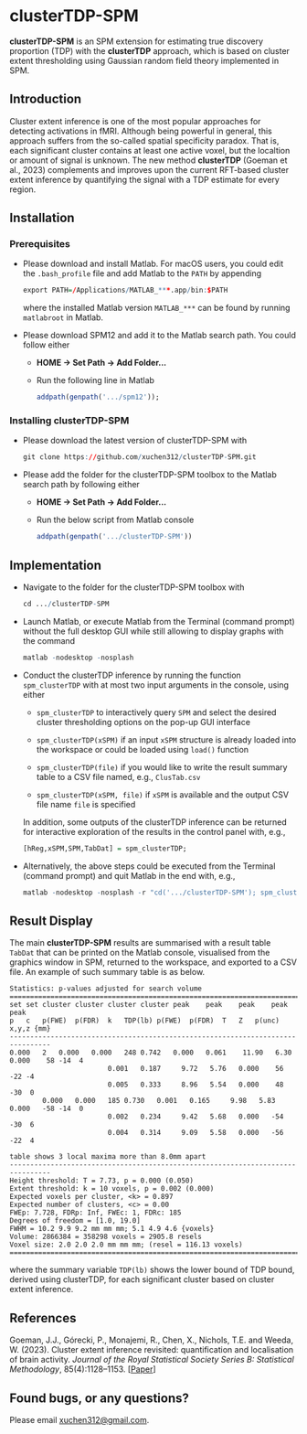 # clusterTDP-SPM

**clusterTDP-SPM** is an SPM extension for estimating true discovery proportion (TDP) with the **clusterTDP** approach, which is based on cluster extent thresholding using Gaussian random field theory implemented in SPM.

## Introduction

Cluster extent inference is one of the most popular approaches for detecting activations in fMRI. Although being powerful in general, this approach suffers from the so-called spatial specificity paradox. That is, each significant cluster contains at least one active voxel, but the localtion or amount of signal is unknown. The new method **clusterTDP** (Goeman et al., 2023) complements and improves upon the current RFT-based cluster extent inference by quantifying the signal with a TDP estimate for every region.

## Installation

### Prerequisites

* Please download and install Matlab. For macOS users, you could edit the ```.bash_profile``` file and add Matlab to the ```PATH``` by appending
  ``` r
  export PATH=/Applications/MATLAB_***.app/bin:$PATH
  ```
  where the installed Matlab version ```MATLAB_***``` can be found by running ```matlabroot``` in Matlab.

* Please download SPM12 and add it to the Matlab search path. You could follow either
  
  + **HOME -> Set Path -> Add Folder...**
  
  + Run the following line in Matlab
    ``` r
    addpath(genpath('.../spm12'));
    ```
  
### Installing clusterTDP-SPM

* Please download the latest version of clusterTDP-SPM with
  ``` r
  git clone https://github.com/xuchen312/clusterTDP-SPM.git
  ```

* Please add the folder for the clusterTDP-SPM toolbox to the Matlab search path by following either
  
  + **HOME -> Set Path -> Add Folder...**
  
  + Run the below script from Matlab console
    ```r
    addpath(genpath('.../clusterTDP-SPM'))
    ```

## Implementation

* Navigate to the folder for the clusterTDP-SPM toolbox with
  ```r
  cd .../clusterTDP-SPM
  ```
  
* Launch Matlab, or execute Matlab from the Terminal (command prompt) without the full desktop GUI while still allowing to display graphs with the command
  ```r
  matlab -nodesktop -nosplash
  ```
  
* Conduct the clusterTDP inference by running the function ```spm_clusterTDP``` with at most two input arguments in the console, using either
  
  + ```spm_clusterTDP``` to interactively query ```SPM``` and select the desired cluster thresholding options on the pop-up GUI interface
    
  + ```spm_clusterTDP(xSPM)``` if an input ```xSPM``` structure is already loaded into the workspace or could be loaded using ```load()``` function
    
  + ```spm_clusterTDP(file)``` if you would like to write the result summary table to a CSV file named, e.g., ```ClusTab.csv```
    
  + ```spm_clusterTDP(xSPM, file)``` if ```xSPM``` is available and the output CSV file name ```file``` is specified
 
  In addition, some outputs of the clusterTDP inference can be returned for interactive exploration of the results in the control panel with, e.g.,
  ```r
  [hReg,xSPM,SPM,TabDat] = spm_clusterTDP;
  ```

* Alternatively, the above steps could be executed from the Terminal (command prompt) and quit Matlab in the end with, e.g.,
  ```r
  matlab -nodesktop -nosplash -r "cd('.../clusterTDP-SPM'); spm_clusterTDP; exit"
  ```

## Result Display

The main **clusterTDP-SPM** results are summarised with a result table ```TabDat``` that can be printed on the Matlab console, visualised from the graphics window in SPM, returned to the workspace, and exported to a CSV file. An example of such summary table is as below.
```
Statistics: p-values adjusted for search volume
================================================================================
set	set	cluster	cluster	cluster	cluster	peak	peak	peak	peak	peak	
p	c	p(FWE)	p(FDR)	k	TDP(lb)	p(FWE)	p(FDR)	T	Z	p(unc)	x,y,z {mm}
--------------------------------------------------------------------------------
0.000	2	0.000	0.000	248	0.742	0.000	0.061	 11.90	 6.30	0.000	 58 -14  4 	
						0.001	0.187	  9.72	 5.76	0.000	 56 -22 -4 	
						0.005	0.333	  8.96	 5.54	0.000	 48 -30  0 	
		0.000	0.000	185	0.730	0.001	0.165	  9.98	 5.83	0.000	-58 -14  0 	
						0.002	0.234	  9.42	 5.68	0.000	-54 -30  6 	
						0.004	0.314	  9.09	 5.58	0.000	-56 -22  4 	

table shows 3 local maxima more than 8.0mm apart
--------------------------------------------------------------------------------
Height threshold: T = 7.73, p = 0.000 (0.050)
Extent threshold: k = 10 voxels, p = 0.002 (0.000)
Expected voxels per cluster, <k> = 0.897
Expected number of clusters, <c> = 0.00
FWEp: 7.728, FDRp: Inf, FWEc: 1, FDRc: 185
Degrees of freedom = [1.0, 19.0]
FWHM = 10.2 9.9 9.2 mm mm mm; 5.1 4.9 4.6 {voxels}
Volume: 2866384 = 358298 voxels = 2905.8 resels
Voxel size: 2.0 2.0 2.0 mm mm mm; (resel = 116.13 voxels)
================================================================================
```
where the summary variable ```TDP(lb)``` shows the lower bound of TDP bound, derived using clusterTDP, for each significant cluster based on cluster extent inference.

## References

Goeman, J.J., Górecki, P., Monajemi, R., Chen, X., Nichols, T.E. and Weeda, W. (2023). Cluster extent inference revisited: quantification and localisation of brain activity. *Journal of the Royal Statistical Society Series B: Statistical Methodology*, 85(4):1128–1153. [[Paper](https://doi.org/10.1093/jrsssb/qkad067)]

## Found bugs, or any questions?

Please email xuchen312@gmail.com.
